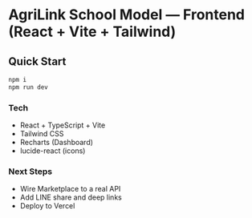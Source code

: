 # AgriLink School Model — Frontend (React + Vite + Tailwind)

## Quick Start
```bash
npm i
npm run dev
```

### Tech
- React + TypeScript + Vite
- Tailwind CSS
- Recharts (Dashboard)
- lucide-react (icons)

### Next Steps
- Wire Marketplace to a real API
- Add LINE share and deep links
- Deploy to Vercel
